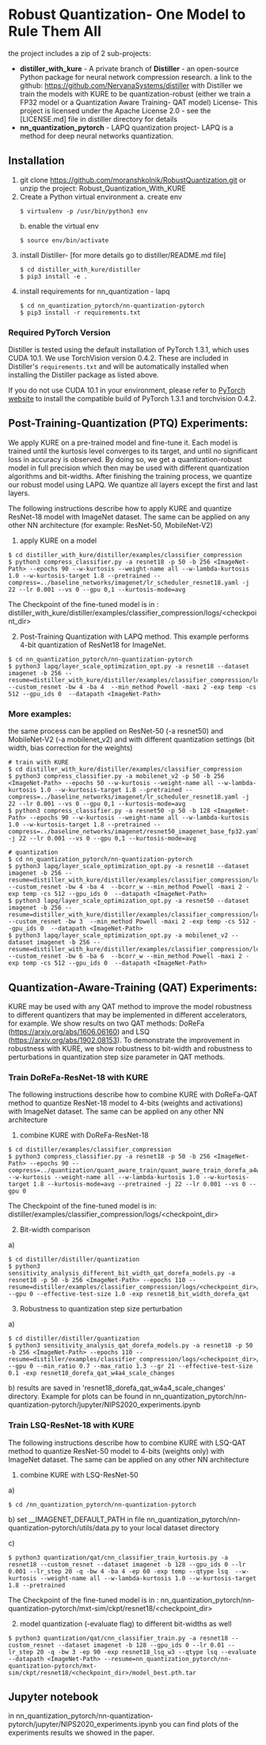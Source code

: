 # Robust Quantization- One Model to Rule Them All

the project includes a zip of 2 sub-projects:
- **distiller_with_kure** - A private branch of **Distiller** - an open-source Python package for neural network compression research. a link to the github: https://github.com/NervanaSystems/distiller
    with Distiller we train the models with KURE to be quantization-robust (either we train a FP32 model or a Quantization Aware Training- QAT model)
    License- This project is licensed under the Apache License 2.0 - see the [LICENSE.md] file in distiller directory for details
- **nn_quantization_pytorch** - LAPQ quantization project- LAPQ is a method for deep neural networks quantization.

## Installation

1. git clone https://github.com/moranshkolnik/RobustQuantization.git or unzip the project: Robust_Quantization_With_KURE
2. Create a Python virtual environment
    a. create env
    ```
    $ virtualenv -p /usr/bin/python3 env
    ```
    b. enable the virtual env
    ```
    $ source env/bin/activate
    ```
3. install Distiller- [for more details go to distiller/README.md file]
    ```
    $ cd distiller_with_kure/distiller
    $ pip3 install -e .
    ```
4. install requirements for nn_quantization - lapq
    ```
    $ cd nn_quantization_pytorch/nn-quantization-pytorch
    $ pip3 install -r requirements.txt
    ```

### Required PyTorch Version

Distiller is tested using the default installation of PyTorch 1.3.1, which uses CUDA 10.1. We use TorchVision version 0.4.2. These are included in Distiller's `requirements.txt` and will be automatically installed when installing the Distiller package as listed above.

If you do not use CUDA 10.1 in your environment, please refer to [PyTorch website](https://pytorch.org/get-started/locally/) to install the compatible build of PyTorch 1.3.1 and torchvision 0.4.2.

## Post-Training-Quantization (PTQ) Experiments:
We apply KURE on a pre-trained model and fine-tune it.
Each model is trained until the kurtosis level converges to its target, and until no significant loss in accuracy is observed.
By doing so, we get a quantization-robust model in full precision which then may be used with different quantization algorithms and bit-widths.
After finishing the training process, we quantize our robust model using LAPQ.
We quantize all layers except the first and last layers.

The following instructions describe how to apply KURE and quantize ResNet-18 model with ImageNet dataset. The same can be applied on any other NN architecture (for example: ResNet-50, MobileNet-V2)
1. apply KURE on a model
```
$ cd distiller_with_kure/distiller/examples/classifier_compression
$ python3 compress_classifier.py -a resnet18 -p 50 -b 256 <ImageNet-Path> --epochs 90 --w-kurtosis --weight-name all --w-lambda-kurtosis 1.0 --w-kurtosis-target 1.8 --pretrained --compress=../baseline_networks/imagenet/lr_scheduler_resnet18.yaml -j 22 --lr 0.001 --vs 0 --gpu 0,1 --kurtosis-mode=avg
```
The Checkpoint of the fine-tuned model is in : distiller_with_kure/distiller/examples/classifier_compression/logs/<checkpoint_dir>

2. Post-Training Quantization with LAPQ method.
This example performs 4-bit quantization of ResNet18 for ImageNet.
```
$ cd nn_quantization_pytorch/nn-quantization-pytorch
$ python3 lapq/layer_scale_optimization_opt.py -a resnet18 --dataset imagenet -b 256 --resume=distiller_with_kure/distiller/examples/classifier_compression/logs/<checkpoint_dir>/best.pth.tar --custom_resnet -bw 4 -ba 4  --min_method Powell -maxi 2 -exp temp -cs 512 --gpu_ids 0  --datapath <ImageNet-Path>
```

### More examples:
the same process can be applied on ResNet-50 (-a resnet50) and MobileNet-V2 (-a mobilenet_v2) and with different quantization settings (bit width, bias correction for the weights)
```
# train with KURE
$ cd distiller_with_kure/distiller/examples/classifier_compression
$ python3 compress_classifier.py -a mobilenet_v2 -p 50 -b 256 <ImageNet-Path> --epochs 50 --w-kurtosis --weight-name all --w-lambda-kurtosis 1.0 --w-kurtosis-target 1.8 --pretrained --compress=../baseline_networks/imagenet/lr_scheduler_resnet18.yaml -j 22 --lr 0.001 --vs 0 --gpu 0,1 --kurtosis-mode=avg
$ python3 compress_classifier.py -a resnet50 -p 50 -b 128 <ImageNet-Path> --epochs 90 --w-kurtosis --weight-name all --w-lambda-kurtosis 1.0 --w-kurtosis-target 1.8 --pretrained --compress=../baseline_networks/imagenet/resnet50_imagenet_base_fp32.yaml -j 22 --lr 0.001 --vs 0 --gpu 0,1 --kurtosis-mode=avg

# quantization
$ cd nn_quantization_pytorch/nn-quantization-pytorch
$ python3 lapq/layer_scale_optimization_opt.py -a resnet18 --dataset imagenet -b 256 --resume=distiller_with_kure/distiller/examples/classifier_compression/logs/<checkpoint_dir>/best.pth.tar --custom_resnet -bw 4 -ba 4  --bcorr_w --min_method Powell -maxi 2 -exp temp -cs 512 --gpu_ids 0  --datapath <ImageNet-Path>
$ python3 lapq/layer_scale_optimization_opt.py -a resnet50 --dataset imagenet -b 256 --resume=distiller_with_kure/distiller/examples/classifier_compression/logs/<checkpoint_dir>/best.pth.tar --custom_resnet -bw 3  --min_method Powell -maxi 2 -exp temp -cs 512 --gpu_ids 0  --datapath <ImageNet-Path>
$ python3 lapq/layer_scale_optimization_opt.py -a mobilenet_v2 --dataset imagenet -b 256 --resume=distiller_with_kure/distiller/examples/classifier_compression/logs/<checkpoint_dir>/best.pth.tar --custom_resnet -bw 6 -ba 6  --bcorr_w --min_method Powell -maxi 2 -exp temp -cs 512 --gpu_ids 0  --datapath <ImageNet-Path>

```

## Quantization-Aware-Training (QAT) Experiments:
KURE may be used with any QAT method to improve the model robustness to different quantizers that may be implemented in different accelerators, for example.
We show results on two QAT methods: DoReFa (https://arxiv.org/abs/1606.06160) and LSQ (https://arxiv.org/abs/1902.08153).
To demonstrate the improvement in robustness with KURE, we show robustness to bit-width and robustness to perturbations in quantization step size parameter in QAT methods.

### Train DoReFa-ResNet-18 with KURE

The following instructions describe how to combine KURE with DoReFa-QAT method to quantize ResNet-18 model to 4-bits (weights and activations) with ImageNet dataset. The same can be applied on any other NN architecture
1. combine KURE with DoReFa-ResNet-18
```
$ cd distiller/examples/classifier_compression
$ python3 compress_classifier.py -a resnet18 -p 50 -b 256 <ImageNet-Path> --epochs 90 --compress=../quantization/quant_aware_train/quant_aware_train_dorefa_a4w4_resnet18_last_relu_null_lr_scheduler.yaml --w-kurtosis --weight-name all --w-lambda-kurtosis 1.0 --w-kurtosis-target 1.8 --kurtosis-mode=avg --pretrained -j 22 --lr 0.001 --vs 0 --gpu 0
```
The Checkpoint of the fine-tuned model is in: distiller/examples/classifier_compression/logs/<checkpoint_dir>

2. Bit-width comparison

a)
```
$ cd distiller/distiller/quantization
$ python3 sensitivity_analysis_different_bit_width_qat_dorefa_models.py -a resnet18 -p 50 -b 256 <ImageNet-Path> --epochs 110 --resume=distiller/examples/classifier_compression/logs/<checkpoint_dir>/best.pth.tar --gpu 0 --effective-test-size 1.0 -exp resnet18_bit_width_dorefa_qat
```


3. Robustness to quantization step size perturbation

a)
```
$ cd distiller/distiller/quantization
$ python3 sensitivity_analysis_qat_dorefa_models.py -a resnet18 -p 50 -b 256 <ImageNet-Path> --epochs 110 --resume=distiller/examples/classifier_compression/logs/<checkpoint_dir>/best.pth.tar --gpu 0 --min_ratio 0.7 --max_ratio 1.3 --gr 21 --effective-test-size 0.1 -exp resnet18_dorefa_qat_w4a4_scale_changes
```

b) results are saved in 'resnet18_dorefa_qat_w4a4_scale_changes' directory. Example for plots can be found in nn_quantization_pytorch/nn-quantization-pytorch/jupyter/NIPS2020_experiments.ipynb

### Train LSQ-ResNet-18 with KURE

The following instructions describe how to combine KURE with LSQ-QAT method to quantize ResNet-50 model to 4-bits (weights only) with ImageNet dataset. The same can be applied on any other NN architecture
1. combine KURE with LSQ-ResNet-50

a)
```
$ cd /nn_quantization_pytorch/nn-quantization-pytorch
```

b)
set __IMAGENET_DEFAULT_PATH in file nn_quantization_pytorch/nn-quantization-pytorch/utils/data.py to your local dataset directory

c)
```
$ python3 quantization/qat/cnn_classifier_train_kurtosis.py -a resnet18 --custom_resnet --dataset imagenet -b 128 --gpu_ids 0 --lr 0.001 --lr_step 20 -q -bw 4 -ba 4 -ep 60 -exp temp --qtype lsq  --w-kurtosis --weight-name all --w-lambda-kurtosis 1.0 --w-kurtosis-target 1.8 --pretrained
```

The Checkpoint of the fine-tuned model is in : nn_quantization_pytorch/nn-quantization-pytorch/mxt-sim/ckpt/resnet18/<checkpoint_dir>

2. model quantization (-evaluate flag) to different bit-widths as well
```
$ python3 quantization/qat/cnn_classifier_train.py -a resnet18 --custom_resnet --dataset imagenet -b 128 --gpu_ids 0 --lr 0.01 --lr_step 20 -q -bw 3 -ep 90 -exp resnet18_lsq_w3 --qtype lsq --evaluate --datapath <ImageNet-Path> --resume=nn_quantization_pytorch/nn-quantization-pytorch/mxt-sim/ckpt/resnet18/<checkpoint_dir>/model_best.pth.tar
```

## Jupyter notebook

in nn_quantization_pytorch/nn-quantization-pytorch/jupyter/NIPS2020_experiments.ipynb you can find plots of the experiments results we showed in the paper.
